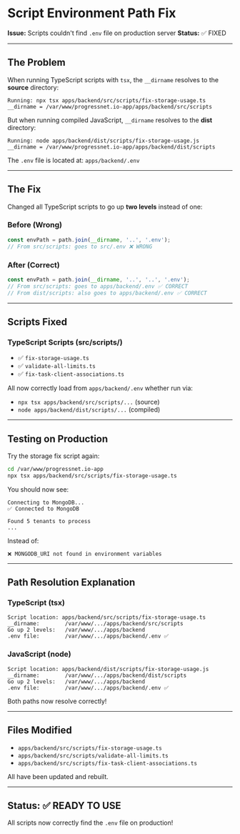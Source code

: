 # Script Environment Path Fix

**Issue:** Scripts couldn't find `.env` file on production server
**Status:** ✅ FIXED

---

## The Problem

When running TypeScript scripts with `tsx`, the `__dirname` resolves to the **source** directory:
```
Running: npx tsx apps/backend/src/scripts/fix-storage-usage.ts
__dirname = /var/www/progressnet.io-app/apps/backend/src/scripts
```

But when running compiled JavaScript, `__dirname` resolves to the **dist** directory:
```
Running: node apps/backend/dist/scripts/fix-storage-usage.js
__dirname = /var/www/progressnet.io-app/apps/backend/dist/scripts
```

The `.env` file is located at: `apps/backend/.env`

---

## The Fix

Changed all TypeScript scripts to go up **two levels** instead of one:

### Before (Wrong)
```typescript
const envPath = path.join(__dirname, '..', '.env');
// From src/scripts: goes to src/.env ❌ WRONG
```

### After (Correct)
```typescript
const envPath = path.join(__dirname, '..', '..', '.env');
// From src/scripts: goes to apps/backend/.env ✅ CORRECT
// From dist/scripts: also goes to apps/backend/.env ✅ CORRECT
```

---

## Scripts Fixed

### TypeScript Scripts (src/scripts/)
- ✅ `fix-storage-usage.ts`
- ✅ `validate-all-limits.ts`
- ✅ `fix-task-client-associations.ts`

All now correctly load from `apps/backend/.env` whether run via:
- `npx tsx apps/backend/src/scripts/...` (source)
- `node apps/backend/dist/scripts/...` (compiled)

---

## Testing on Production

Try the storage fix script again:

```bash
cd /var/www/progressnet.io-app
npx tsx apps/backend/src/scripts/fix-storage-usage.ts
```

You should now see:
```
Connecting to MongoDB...
✅ Connected to MongoDB

Found 5 tenants to process
...
```

Instead of:
```
❌ MONGODB_URI not found in environment variables
```

---

## Path Resolution Explanation

### TypeScript (tsx)
```
Script location: apps/backend/src/scripts/fix-storage-usage.ts
__dirname:        /var/www/.../apps/backend/src/scripts
Go up 2 levels:   /var/www/.../apps/backend
.env file:        /var/www/.../apps/backend/.env ✅
```

### JavaScript (node)
```
Script location: apps/backend/dist/scripts/fix-storage-usage.js
__dirname:        /var/www/.../apps/backend/dist/scripts
Go up 2 levels:   /var/www/.../apps/backend
.env file:        /var/www/.../apps/backend/.env ✅
```

Both paths now resolve correctly!

---

## Files Modified

- `apps/backend/src/scripts/fix-storage-usage.ts`
- `apps/backend/src/scripts/validate-all-limits.ts`
- `apps/backend/src/scripts/fix-task-client-associations.ts`

All have been updated and rebuilt.

---

## Status: ✅ READY TO USE

All scripts now correctly find the `.env` file on production!
